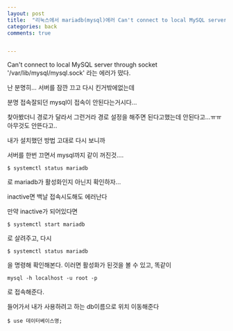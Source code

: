 ```yaml
---
layout: post
title:  "리눅스에서 mariadb(mysql)에러 Can't connect to local MySQL server through socket '/var/lib/mysql/mysql.sock'"
categories: back
comments: true


---
```






Can't connect to local MySQL server through socket '/var/lib/mysql/mysql.sock' 라는 에러가 떴다.

난 분명히... 서버를 잠깐 끄고 다시 킨거밖에없는데

분명 접속잘되던 mysql이 접속이 안된다는거시다...

찾아봤더니 경로가 달라서 그런거라 경로 설정을 해주면 된다고했는데 안된다고...ㅠㅠ아무것도 안뜬다고..



내가 설치했던 방법 고대로 다시 보니까

서버를 한번 끄면서 mysql까지 같이 꺼진것....

~~~
$ systemctl status mariadb
~~~

로 mariadb가 활성화인지 아닌지 확인하자...

inactive면 백날 접속시도해도 에러난다

만약 inactive가 되어있다면

~~~
$ systemctl start mariadb
~~~

로 살려주고, 다시 

~~~
$ systemctl status mariadb
~~~

을 명령해 확인해본다. 이러면 활성화가 된것을 볼 수 있고, 똑같이 

~~~
mysql -h localhost -u root -p
~~~

로 접속해준다.



들어가서 내가 사용하려고 하는 db이름으로 위치 이동해준다

~~~
$ use 데이터베이스명;
~~~
